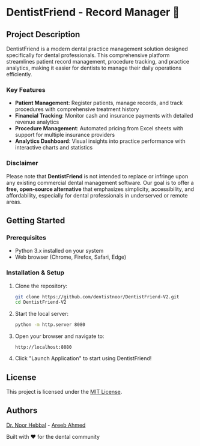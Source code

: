 # DentistFriend - Record Manager 🦷

## Project Description

DentistFriend is a modern dental practice management solution designed specifically for dental professionals. This comprehensive platform streamlines patient record management, procedure tracking, and practice analytics, making it easier for dentists to manage their daily operations efficiently.

### Key Features

- **Patient Management**: Register patients, manage records, and track procedures with comprehensive treatment history
- **Financial Tracking**: Monitor cash and insurance payments with detailed revenue analytics  
- **Procedure Management**: Automated pricing from Excel sheets with support for multiple insurance providers
- **Analytics Dashboard**: Visual insights into practice performance with interactive charts and statistics

### Disclaimer

Please note that **DentistFriend** is not intended to replace or infringe upon any existing commercial dental management software. Our goal is to offer a **free, open-source alternative** that emphasizes simplicity, accessibility, and affordability, especially for dental professionals in underserved or remote areas.

## Getting Started

### Prerequisites

- Python 3.x installed on your system
- Web browser (Chrome, Firefox, Safari, Edge)

### Installation & Setup

1. Clone the repository:

   ```bash
   git clone https://github.com/dentistnoor/DentistFriend-V2.git
   cd DentistFriend-V2
   ```

2. Start the local server:

   ```bash
   python -m http.server 8080
   ```

3. Open your browser and navigate to:

   ```text
   http://localhost:8080
   ```

4. Click "Launch Application" to start using DentistFriend!

## License

This project is licensed under the [MIT License](LICENSE).

## Authors

[Dr. Noor Hebbal](https://github.com/dentistnoor) - [Areeb Ahmed](https://github.com/areebahmeddd)

Built with ❤️ for the dental community
